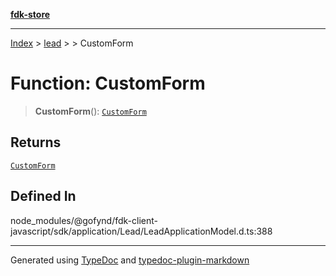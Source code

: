 [**fdk-store**](../../../README.md)
***

[Index](../../../API.md) > [lead](../../README.md) > [<internal>](../README.md) > CustomForm

# Function: CustomForm

> **CustomForm**(): [`CustomForm`](../type-aliases/type-alias.CustomForm.md)

## Returns

[`CustomForm`](../type-aliases/type-alias.CustomForm.md)

## Defined In

node\_modules/@gofynd/fdk-client-javascript/sdk/application/Lead/LeadApplicationModel.d.ts:388

***
Generated using [TypeDoc](https://typedoc.org/) and [typedoc-plugin-markdown](https://www.npmjs.com/package/typedoc-plugin-markdown)
